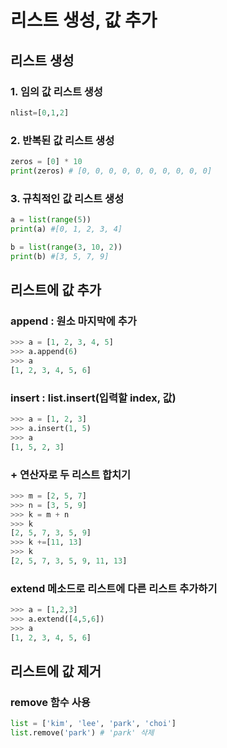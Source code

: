 # 리스트 생성, 값 추가

## 리스트 생성
### 1. 임의 값 리스트 생성
```python
nlist=[0,1,2]
```
### 2. 반복된 값 리스트 생성
```python
zeros = [0] * 10
print(zeros) # [0, 0, 0, 0, 0, 0, 0, 0, 0, 0]
```

### 3. 규칙적인 값 리스트 생성
```python
a = list(range(5))
print(a) #[0, 1, 2, 3, 4]

b = list(range(3, 10, 2))
print(b) #[3, 5, 7, 9]
```

## 리스트에 값 추가

### append : 원소 마지막에 추가
```python
>>> a = [1, 2, 3, 4, 5]
>>> a.append(6)
>>> a
[1, 2, 3, 4, 5, 6]
```
### insert : list.insert(입력할 index, 값)
```python
>>> a = [1, 2, 3]
>>> a.insert(1, 5)
>>> a
[1, 5, 2, 3]
```
### + 연산자로 두 리스트 합치기
```python
>>> m = [2, 5, 7]
>>> n = [3, 5, 9]
>>> k = m + n
>>> k
[2, 5, 7, 3, 5, 9]
>>> k +=[11, 13]
>>> k
[2, 5, 7, 3, 5, 9, 11, 13]
```
### extend 메소드로 리스트에 다른 리스트 추가하기
```python
>>> a = [1,2,3]
>>> a.extend([4,5,6])
>>> a
[1, 2, 3, 4, 5, 6]
```

## 리스트에 값 제거
### remove 함수 사용
```python
list = ['kim', 'lee', 'park', 'choi']
list.remove('park') # 'park' 삭제
```